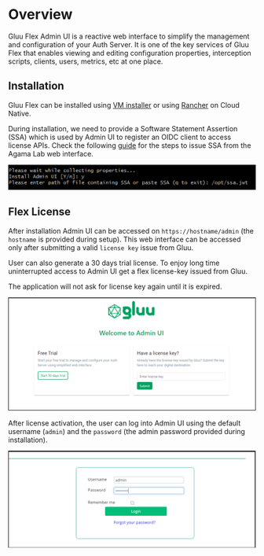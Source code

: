 # Overview

Gluu Flex Admin UI is a reactive web interface to simplify the management and configuration of your Auth Server. It is one of the key services of Gluu Flex that enables viewing and editing configuration properties, interception scripts, clients, users, metrics, etc at one place.

## Installation

Gluu Flex can be installed using [VM installer](../../install/vm-install/vm-requirements.md) or using [Rancher](../recipes/getting-started-rancher.md) on Cloud Native.

During installation, we need to provide a Software Statement Assertion (SSA) which is used by Admin UI to register an OIDC client to access license APIs. Check the following [guide](../../install/software-statements/ssa.md) for the steps to issue SSA from the Agama Lab web interface.

![image](../../assets/admin-ui/install-ssa.png)

## Flex License

After installation Admin UI can be accessed on `https://hostname/admin` (the `hostname` is provided during setup). This web interface can be accessed only after submitting a valid `license key` issue from Gluu.

User can also generate a 30 days trial license. To enjoy long time uninterrupted access to Admin UI get a flex license-key issued from Gluu.     

The application will not ask for license key again until it is expired.

![image](../../assets/admin-ui/license-key-submit.png)

After license activation, the user can log into Admin UI using the default username (`admin`) and the `password` (the admin password provided during installation).

![image](../../assets/admin-ui/login-page.png)



